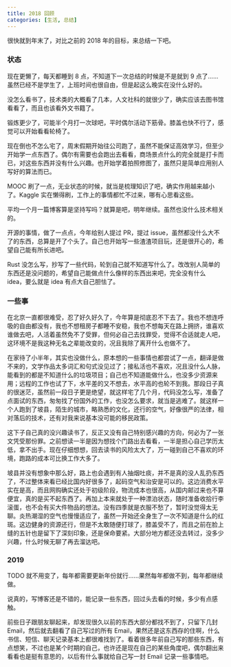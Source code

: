 ```yaml
---
title: 2018 回顾
categories: [生活, 总结]
---
```


很快就到年末了，对比之前的 2018 年的目标，来总结一下吧。

<!-- more -->

### 状态

现在更懒了，每天都睡到 8 点，不知道下一次总结的时候是不是就到 9 点了……虽然已经不是学生了，上班时间也很自由，但是起这么晚实在没什么好的。

没怎么看书了，技术类的大概看了几本，人文社科的就很少了，确实应该去图书馆看看了，而且也该看外文书籍了。

锻炼更少了，可能半个月打一次球吧，平时偶尔活动下筋骨。膝盖也快不行了，感觉可以开始看看轮椅了。

现在倒也不怎么宅了，周末假期开始往公司跑了，虽然不能保证高效学习，但至少开始学一点东西了。偶尔有需要也会跑出去看看，商场景点什么的完全就是打卡而已，对这些东西并没有什么兴趣。也开始学着拍照修图了，虽然只是简单应用别人写好的算法而已。

MOOC 刷了一点，无业状态的时候，就当是梳理知识了吧，确实作用越来越小了。Kaggle 实在懒得刷，工作上的事情都忙不过来，哪有心思看这些。

平均一个月一篇博客算是坚持写吗？就算是吧，明年继续。虽然也没什么技术相关的。

开源的事情，做了一点点，今年给别人提过 PR，提过 issue，虽然都没什么大不了的东西，总算是开了个头了。自己也开始写一些渣渣项目玩，还是很开心的，希望自己能有所长进吧。

Rust 没怎么写，抄写了一些代码，轮到自己就不知道写什么了。改改别人简单的东西还是没问题的，希望自己能做点什么像样的东西出来吧，完全没有什么 idea，要么就是 idea 有点大自己胆怯了。

### 一些事

在北京一直都很难受，忍了好久好久了，今年算是彻底忍不下去了。我也不想连呼吸的自由都没有，我也不想租房子都睡不安稳，我也不想每天在路上拥挤，谁喜欢谁做去吧，人活着虽然免不了受罪，但何必自己去找罪受，觉得不合适就走人吧，这环境不是我这种无名之辈能改变的，况且我除了离开什么也做不了。

在家待了小半年，其实也没做什么，原本想的一些事情也都尝试了一点，翻译是做不来的，文学作品太多词汇和句式没见过了；接私活也不喜欢，况且没什么人脉，能看到的都是不知道什么的垃圾项目；自己也不知道能做什么，也没多少资源来用；远程的工作也试了下，水平差的又不想去，水平高的也轮不到我。那段日子真的很迷茫，虽然前一段日子更是绝望，就这样宅了几个月，代码没怎么写，准备了点面试的东西，匆匆找了份国外的工作，也没怎么要求，就当是逃难了。就这样一个人跑到了坡县，陌生的城市，略熟悉的文化，还行的空气，好像很严的法律，相对落后的技术，还有对我来说基本没可能的移民政策。

这下子自己真的没兴趣读书了，反正又没有自己特别感兴趣的方向，何必为了一张文凭受那份罪。之前想读一半是因为想找个门路出去看看，一半是担心自己学历太低，拿不出手。现在仔细想想，回去读书的风险太大了，万一碰到自己不喜欢的环境，跑路的成本可比换工作大多了。

坡县并没有想象中那么好，路上也会遇到有人抽烟吐痰，并不是真的没人乱扔东西了，不过整体来看已经比国内好很多了，起码空气和治安是可以的。这边消费水平实在是高，而且网购确实还处于初级阶段，物流成本也很高，从国内邮过来也不算便宜，真的是买不起东西了。再加上本来就处于一种漂泊状态，随时准备收拾行李滚蛋，也不会有买大件物品的想法。没有四季就是衣服不愁了，暂时没觉得太无聊。炎热潮湿的空气也慢慢适应了，虽然一开始还全身生了一次不知道是什么的红斑。这边健身的资源还行，但是不太敢随便打球了，膝盖受不了，而且之前在脸上缝的五针也是留下了深刻印象，还是保命要紧。大部分地方都还没去转过，没多少兴趣，什么时候无聊了再去溜达吧。

### 2019

TODO 就不用变了，每年都需要更新年份就行……果然每年都做不到，每年都继续做。

说真的，写博客还是不错的，能记录一些东西，回过头去看的时候，多少有点感触。

前些日子跟朋友聊起来，却发现很久以前的东西大部分都找不到了，只留下几封 Email，然后就去翻看了自己写过的所有 Email，果然还是这东西存的住啊，什么书信、短信、聊天记录基本上都很难找到了。看着很多年前自己写的那些东西，有点想笑，不过也是某个时期的自己，也许还是现在自己的某些角度吧，偶尔翻出来看看也是挺有意思的，以后有什么事就给自己写一封 Email 记录一些事情吧。
